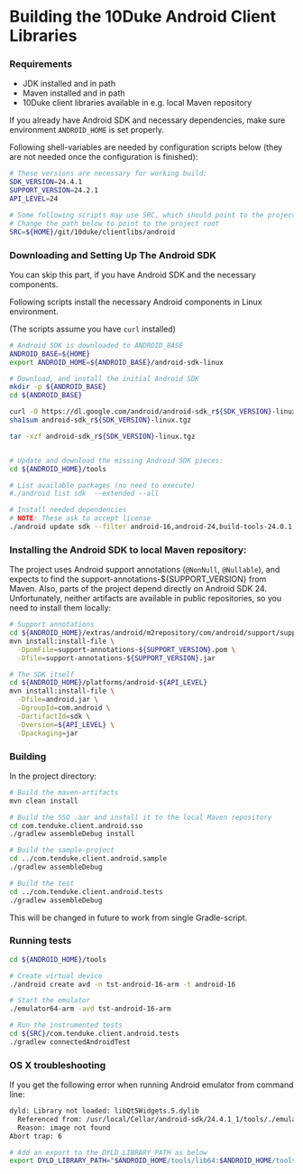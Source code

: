 # Building the 10Duke Android Client Libraries


### Requirements

* JDK installed and in path
* Maven installed and in path
* 10Duke client libraries available in e.g. local Maven repository

If you already have Android SDK and necessary dependencies, make sure environment `ANDROID_HOME` is
set properly.

Following shell-variables are needed by configuration scripts below (they are not needed once the
configuration is finished):

```sh
# These versions are necessary for working build:
SDK_VERSION=24.4.1
SUPPORT_VERSION=24.2.1
API_LEVEL=24

# Some following scripts may use SRC, which should point to the project root
# Change the path below to point to the project root
SRC=${HOME}/git/10duke/clientlibs/android
```


### Downloading and Setting Up The Android SDK

You can skip this part, if you have Android SDK and the necessary components.

Following scripts install the necessary Android components in Linux environment.

(The scripts assume you have `curl` installed)

```sh
# Android SDK is downloaded to ANDROID_BASE
ANDROID_BASE=${HOME}
export ANDROID_HOME=${ANDROID_BASE}/android-sdk-linux

# Download, and install the initial Android SDK
mkdir -p ${ANDROID_BASE}
cd ${ANDROID_BASE}

curl -O https://dl.google.com/android/android-sdk_r${SDK_VERSION}-linux.tgz
sha1sum android-sdk_r${SDK_VERSION}-linux.tgz

tar -xzf android-sdk_r${SDK_VERSION}-linux.tgz


# Update and download the missing Android SDK pieces:
cd ${ANDROID_HOME}/tools

# List available packages (no need to execute)
#./android list sdk  --extended --all

# Install needed dependencies
# NOTE: These ask to accept license
./android update sdk --filter android-16,android-24,build-tools-24.0.1,extra-android-m2repository,platform-tools,sys-img-armeabi-v7a-android-16 --all --no-ui
```


### Installing the Android SDK to local Maven repository:

The project uses Android support annotations (`@NonNull`, `@Nullable`), and expects to find the
support-annotations-${SUPPORT_VERSION} from Maven. Also, parts of the project depend directly on
Android SDK 24. Unfortunately, neither artifacts are available in public repositories, so you need
to install them locally:

```sh
# Support annotations
cd ${ANDROID_HOME}/extras/android/m2repository/com/android/support/support-annotations/${SUPPORT_VERSION}
mvn install:install-file \
  -DpomFile=support-annotations-${SUPPORT_VERSION}.pom \
  -Dfile=support-annotations-${SUPPORT_VERSION}.jar

# The SDK itself
cd ${ANDROID_HOME}/platforms/android-${API_LEVEL}
mvn install:install-file \
  -Dfile=android.jar \
  -DgroupId=com.android \
  -DartifactId=sdk \
  -Dversion=${API_LEVEL} \
  -Dpackaging=jar
```


### Building

In the project directory:

```sh
# Build the maven-artifacts
mvn clean install

# Build the SSO .aar and install it to the local Maven repository
cd com.tenduke.client.android.sso
./gradlew assembleDebug install

# Build the sample-project
cd ../com.tenduke.client.android.sample
./gradlew assembleDebug

# Build the test
cd ../com.tenduke.client.android.tests
./gradlew assembleDebug
```

This will be changed in future to work from single Gradle-script.


### Running tests

```sh
cd ${ANDROID_HOME}/tools

# Create virtual device
./android create avd -n tst-android-16-arm -t android-16

# Start the emulator
./emulator64-arm -avd tst-android-16-arm

# Run the instrumented tests
cd ${SRC}/com.tenduke.client.android.tests
./gradlew connectedAndroidTest
```


### OS X troubleshooting

If you get the following error when running Android emulator from command line:

```sh
dyld: Library not loaded: libQt5Widgets.5.dylib
  Referenced from: /usr/local/Cellar/android-sdk/24.4.1_1/tools/./emulator64-arm
  Reason: image not found
Abort trap: 6

# Add an export to the DYLD_LIBRARY_PATH as below
export DYLD_LIBRARY_PATH="$ANDROID_HOME/tools/lib64:$ANDROID_HOME/tools/lib64/qt/lib:$DYLD_LIBRARY_PATH"
```
